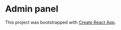 # Admin panel

This project was bootstrapped with [Create React App](https://github.com/facebook/create-react-app).
